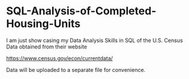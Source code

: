 # SQL-Analysis-of-Completed-Housing-Units

I am just show casing my Data Analysis Skills in SQL of the U.S. Census Data obtained from their website

https://www.census.gov/econ/currentdata/

Data will be uploaded to a separate file for convenience.
